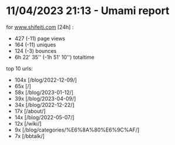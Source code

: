 # 11/04/2023 21:13 - Umami report
for www.shifeiti.com [24h] :

 - 427 (-11) page views
 - 164 (-11) uniques
 - 124 (-3) bounces
 - 6h 22' 35'' (-1h 51' 10'') totaltime


top 10 urls:
 - 104x [/blog/2022-12-09/]
 - 65x [/]
 - 58x [/blog/2023-01-12/]
 - 39x [/blog/2023-04-09/]
 - 34x [/blog/2022-12-22/]
 - 17x [/about/]
 - 14x [/blog/2022-05-07/]
 - 12x [/wiki/]
 - 9x [/blog/categories/%E6%8A%80%E6%9C%AF/]
 - 7x [/bbtalk/]



